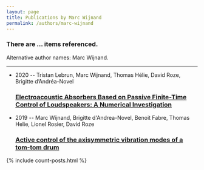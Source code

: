 ```yaml
---
layout: page
title: Publications by Marc Wijnand
permalink: /authors/marc-wijnand
---
```


<h3 id="number-posts">There are ... items referenced.</h3>
<p id='info-authors'>Alternative author names: Marc Wijnand.</p>
<hr />
<ul class="post-list">
<li><span class='post-meta'>2020 -- Tristan Lebrun, Marc Wijnand, Thomas Hélie, David Roze, Brigitte d’Andréa-Novel</span><h3><a class='post-link' href="{{ site.baseurl }}/electroacoustic-absorbers-based-on-passive-finite-time-control-of-loudspeakers-a-numerical-investigation">Electroacoustic Absorbers Based on Passive Finite-Time Control of Loudspeakers: A Numerical Investigation</a></h3></li>
<li><span class='post-meta'>2019 -- Marc Wijnand, Brigitte d'Andrea-Novel, Benoit Fabre, Thomas Helie, Lionel Rosier, David Roze</span><h3><a class='post-link' href="{{ site.baseurl }}/active-control-of-the-axisymmetric-vibration-modes-of-a-tom-tom-drum">Active control of the axisymmetric vibration modes of a tom-tom drum</a></h3></li>

</ul>
{% include count-posts.html %}
